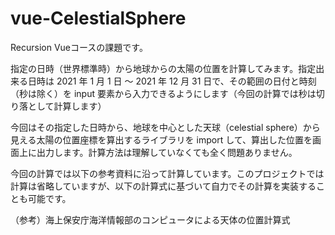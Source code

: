 # vue-CelestialSphere

Recursion Vueコースの課題です。

指定の日時（世界標準時）から地球からの太陽の位置を計算してみます。指定出来る日時は 2021 年 1 月 1 日 〜 2021 年 12 月 31 日で、その範囲の日付と時刻（秒は除く）を input 要素から入力できるようにします（今回の計算では秒は切り落として計算します）


今回はその指定した日時から、地球を中心とした天球（celestial sphere）から見える太陽の位置座標を算出するライブラリを import して、算出した位置を画面上に出力します。計算方法は理解していなくても全く問題ありません。


今回の計算では以下の参考資料に沿って計算しています。このプロジェクトでは計算は省略していますが、以下の計算式に基づいて自力でその計算を実装することも可能です。


（参考）海上保安庁海洋情報部のコンピュータによる天体の位置計算式
